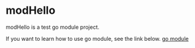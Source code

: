 # modHello

modHello is a test go module project.

If you want to learn how to use go module, see the link below. [go module](https://roberto.selbach.ca/intro-to-go-modules/)
